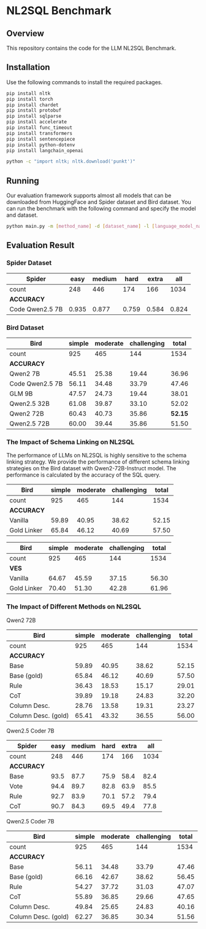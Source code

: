 # NL2SQL Benchmark

## Overview

This repository contains the code for the LLM NL2SQL Benchmark. 

## Installation

Use the following commands to install the required packages.

```sh
pip install nltk
pip install torch
pip install chardet
pip install protobuf
pip install sqlparse
pip install accelerate
pip install func_timeout
pip install transformers
pip install sentencepiece
pip install python-dotenv
pip install langchain_openai

python -c "import nltk; nltk.download('punkt')"
```

## Running

Our evaluation framework supports almost all models that can be downloaded from HuggingFace and Spider dataset and Bird dataset. You can run the benchmark with the following command and specify the model and dataset.

```sh
python main.py -m [method_name] -d [dataset_name] -l [language_model_name] -s [schema_linking_strategy]
```

## Evaluation Result

### Spider Dataset


| **Spider**           | easy | medium | hard | extra | all |
|----------------------|------|--------|------|-------|-----|
| count                | 248  | 446    | 174  | 166   | 1034|
| **ACCURACY**         |      |        |      |       |     |
| Code Qwen2.5 7B      | 0.935| 0.877  | 0.759| 0.584 |0.824|

### Bird Dataset

| **Bird**             | simple | moderate | challenging | total |
|----------------------|--------|----------|-------------|-------|
| count                | 925    | 465      | 144         | 1534  |
| **ACCURACY**         |        |          |             |       |
| Qwen2 7B             | 45.51  | 25.38    | 19.44       | 36.96 |
| Code Qwen2.5 7B      | 56.11  | 34.48    | 33.79       | 47.46 |
| GLM 9B               | 47.57  | 24.73    | 19.44       | 38.01 |
| Qwen2.5 32B          | 61.08  | 39.87    | 33.10       | 52.02 |
| Qwen2 72B            | 60.43  | 40.73    | 35.86       | **52.15** |
| Qwen2.5 72B          | 60.00  | 39.44    | 35.86       | 51.50 |

### The Impact of Schema Linking on NL2SQL

The performance of LLMs on NL2SQL is highly sensitive to the schema linking strategy. We provide the performance of different schema linking strategies on the Bird dataset with Qwen2-72B-Instruct model. The performance is calculated by the accuracy of the SQL query.

| **Bird**                 | simple | moderate | challenging | total |
|--------------------------|--------|----------|-------------|-------|
| count                    | 925    | 465      | 144         | 1534  |
| **ACCURACY**             |        |          |             |       |
| Vanilla                  | 59.89  | 40.95    | 38.62       | 52.15 |
| Gold Linker              | 65.84  | 46.12    | 40.69       | 57.50 |


| **Bird**             | simple | moderate | challenging | total |
|----------------------|--------|----------|-------------|-------|
| count                | 925    | 465      | 144         | 1534  |
| **VES**              |        |          |             |       |
| Vanilla              | 64.67  | 45.59    | 37.15       | 56.30 |
| Gold Linker          | 70.40  | 51.30    | 42.28       | 61.96 |

### The Impact of Different Methods on NL2SQL

Qwen2 72B

| **Bird**             | simple | moderate | challenging | total |
|----------------------|--------|----------|-------------|-------|
| count                | 925    | 465      | 144         | 1534  |
| **ACCURACY**         |        |          |             |       |
| Base                 | 59.89  | 40.95    | 38.62       | 52.15 |
| Base (gold)          | 65.84  | 46.12    | 40.69       | 57.50 |
| Rule                 | 36.43  | 18.53    | 15.17       | 29.01 |
| CoT                  | 39.89  | 19.18    | 24.83       | 32.20 |
| Column Desc.         | 28.76  | 13.58    | 19.31       | 23.27 |
| Column Desc. (gold)  | 65.41  | 43.32    | 36.55       | 56.00 |

Qwen2.5 Coder 7B

| **Spider**           | easy | medium | hard | extra | all |
|----------------------|------|--------|------|-------|-----|
| count                | 248  | 446    | 174  | 166   | 1034|
| **ACCURACY**         |      |        |      |       |     |
| Base                 | 93.5 |  87.7  | 75.9 | 58.4  | 82.4|
| Vote                 | 94.4 |  89.7  | 82.8 | 63.9  | 85.5|
| Rule                 | 92.7 |  83.9  | 70.1 | 57.2  | 79.4|
| CoT                  | 90.7 |  84.3  | 69.5 | 49.4  | 77.8|

Qwen2.5 Coder 7B

| **Bird**             | simple | moderate | challenging | total |
|----------------------|--------|----------|-------------|-------|
| count                | 925    | 465      | 144         | 1534  |
| **ACCURACY**         |        |          |             |       |
| Base                 | 56.11  | 34.48    | 33.79       | 47.46 |
| Base (gold)          | 66.16  | 42.67    | 38.62       | 56.45 |
| Rule                 | 54.27  | 37.72    | 31.03       | 47.07 |
| CoT                  | 55.89  | 36.85    | 29.66       | 47.65 |
| Column Desc.         | 49.84  | 25.65    | 24.83       | 40.16 |
| Column Desc. (gold)  | 62.27  | 36.85    | 30.34       | 51.56 |
